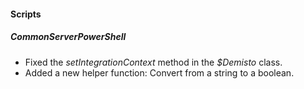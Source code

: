 
#### Scripts
##### CommonServerPowerShell
- Fixed the *setIntegrationContext* method in the *$Demisto* class.
- Added a new helper function: Convert from a string to a boolean.
